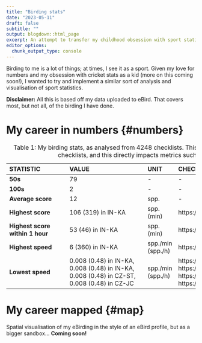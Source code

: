 ```yaml
---
title: "Birding stats"
date: "2023-05-11"
draft: false
subtitle: ""
output: blogdown::html_page
excerpt: An attempt to transfer my childhood obsession with sport statistics into the one sport I engage in nowadays.
editor_options: 
  chunk_output_type: console
---
```

<script src="{{< blogdown/postref >}}index_files/kePrint/kePrint.js"></script>
<link href="{{< blogdown/postref >}}index_files/lightable/lightable.css" rel="stylesheet" />



Birding to me is a lot of things; at times, I see it as a sport. Given my love for numbers and my obsession with cricket stats as a kid (more on this coming soon!), I wanted to try and implement a similar sort of analysis and visualisation of sport statistics.

**Disclaimer:** All this is based off my data uploaded to eBird. That covers most, but not all, of the birding I have done.

# My career in numbers {#numbers}



<table>
<caption>Table 1: My birding stats, as analysed from 4248 checklists. This only includes non–zero-species checklists, and this directly impacts metrics such as lowest speed.</caption>
 <thead>
  <tr>
   <th style="text-align:left;"> STATISTIC </th>
   <th style="text-align:left;"> VALUE </th>
   <th style="text-align:left;"> UNIT </th>
   <th style="text-align:left;"> CHECKLIST </th>
  </tr>
 </thead>
<tbody>
  <tr>
   <td style="text-align:left;min-width: 9em; font-weight: bold;"> 50s </td>
   <td style="text-align:left;min-width: 12em; "> 79 </td>
   <td style="text-align:left;"> - </td>
   <td style="text-align:left;min-width: 19em; "> - </td>
  </tr>
  <tr>
   <td style="text-align:left;min-width: 9em; font-weight: bold;"> 100s </td>
   <td style="text-align:left;min-width: 12em; "> 2 </td>
   <td style="text-align:left;"> - </td>
   <td style="text-align:left;min-width: 19em; "> - </td>
  </tr>
  <tr>
   <td style="text-align:left;min-width: 9em; font-weight: bold;"> Average score </td>
   <td style="text-align:left;min-width: 12em; "> 12 </td>
   <td style="text-align:left;"> spp. </td>
   <td style="text-align:left;min-width: 19em; "> - </td>
  </tr>
  <tr>
   <td style="text-align:left;min-width: 9em; font-weight: bold;"> Highest score </td>
   <td style="text-align:left;min-width: 12em; "> 106 (319) in IN-KA </td>
   <td style="text-align:left;"> spp. (min) </td>
   <td style="text-align:left;min-width: 19em; "> https://ebird.org/checklist/S97140987 </td>
  </tr>
  <tr>
   <td style="text-align:left;min-width: 9em; font-weight: bold;"> Highest score within 1 hour </td>
   <td style="text-align:left;min-width: 12em; "> 53 (46) in IN-KA </td>
   <td style="text-align:left;"> spp. (min) </td>
   <td style="text-align:left;min-width: 19em; "> https://ebird.org/checklist/S121567038 </td>
  </tr>
  <tr>
   <td style="text-align:left;min-width: 9em; font-weight: bold;"> Highest speed </td>
   <td style="text-align:left;min-width: 12em; "> 6 (360) in IN-KA </td>
   <td style="text-align:left;"> spp./min (spp./h) </td>
   <td style="text-align:left;min-width: 19em; "> https://ebird.org/checklist/S121565151 </td>
  </tr>
  <tr>
   <td style="text-align:left;min-width: 9em; font-weight: bold;"> Lowest speed </td>
   <td style="text-align:left;min-width: 12em; "> 0.008 (0.48) in IN-KA, 0.008 (0.48) in IN-KA, 0.008 (0.48) in CZ-ST, 0.008 (0.48) in CZ-JC </td>
   <td style="text-align:left;"> spp./min (spp./h) </td>
   <td style="text-align:left;min-width: 19em; "> https://ebird.org/checklist/S112782918, https://ebird.org/checklist/S36899130, https://ebird.org/checklist/S73369416, https://ebird.org/checklist/S77217284 </td>
  </tr>
</tbody>
</table>


# My career mapped {#map}

Spatial visualisation of my eBirding in the style of an eBird profile, but as a bigger sandbox... **Coming soon!**

